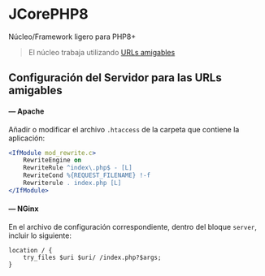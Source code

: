 # JCorePHP8

Núcleo/Framework ligero para PHP8+

> El núcleo trabaja utilizando [URLs amigables](https://es.wikipedia.org/wiki/URL_sem%C3%A1ntica)


## Configuración del Servidor para las URLs amigables

#### — Apache

Añadir o modificar el archivo `.htaccess` de la carpeta que contiene la aplicación:

```apache
<IfModule mod_rewrite.c>
    RewriteEngine on
    RewriteRule ^index\.php$ - [L]
    RewriteCond %{REQUEST_FILENAME} !-f
    Rewriterule . index.php [L]
</IfModule>
```

#### — NGinx

En el archivo de configuración correspondiente, dentro del bloque `server`, incluir lo siguiente:

```nginx
location / {
    try_files $uri $uri/ /index.php?$args;
}
```
